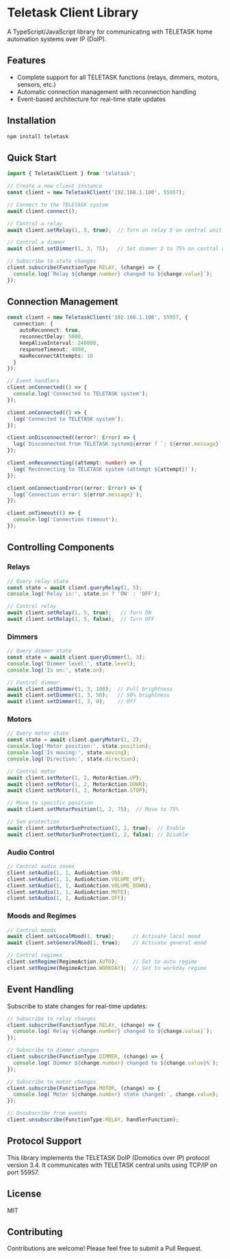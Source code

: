# Teletask Client Library

A TypeScript/JavaScript library for communicating with TELETASK home automation systems over IP (DoIP).

## Features

- Complete support for all TELETASK functions (relays, dimmers, motors, sensors, etc.)
- Automatic connection management with reconnection handling
- Event-based architecture for real-time state updates

## Installation

```bash
npm install teletask
```

## Quick Start

```typescript
import { TeletaskClient } from 'teletask';

// Create a new client instance
const client = new TeletaskClient('192.168.1.100', 55957);

// Connect to the TELETASK system
await client.connect();

// Control a relay
await client.setRelay(1, 5, true);  // Turn on relay 5 on central unit 1

// Control a dimmer
await client.setDimmer(1, 3, 75);   // Set dimmer 3 to 75% on central unit 1

// Subscribe to state changes
client.subscribe(FunctionType.RELAY, (change) => {
  console.log(`Relay ${change.number} changed to ${change.value}`);
});
```

## Connection Management

```typescript
const client = new TeletaskClient('192.168.1.100', 55957, {
  connection: {
    autoReconnect: true,
    reconnectDelay: 5000,
    keepAliveInterval: 240000,
    responseTimeout: 4000,
    maxReconnectAttempts: 10
  }
});

// Event handlers
client.onConnected(() => {
  console.log('Connected to TELETASK system');
});

client.onConnected(() => {
  log('Connected to TELETASK system');
});

client.onDisconnected((error?: Error) => {
  log(`Disconnected from TELETASK system${error ? `: ${error.message}` : ''}`);
});

client.onReconnecting((attempt: number) => {
  log(`Reconnecting to TELETASK system (attempt ${attempt})`);
});

client.onConnectionError((error: Error) => {
  log(`Connection error: ${error.message}`);
});

client.onTimeout(() => {
  console.log('Connection timeout');
});
```

## Controlling Components

### Relays

```typescript
// Query relay state
const state = await client.queryRelay(1, 5);
console.log('Relay is:', state.on ? 'ON' : 'OFF');

// Control relay
await client.setRelay(1, 5, true);   // Turn ON
await client.setRelay(1, 5, false);  // Turn OFF
```

### Dimmers

```typescript
// Query dimmer state
const state = await client.queryDimmer(1, 3);
console.log('Dimmer level:', state.level);
console.log('Is on:', state.on);

// Control dimmer
await client.setDimmer(1, 3, 100);  // Full brightness
await client.setDimmer(1, 3, 50);   // 50% brightness
await client.setDimmer(1, 3, 0);    // Off
```

### Motors

```typescript
// Query motor state
const state = await client.queryMotor(1, 2);
console.log('Motor position:', state.position);
console.log('Is moving:', state.moving);
console.log('Direction:', state.direction);

// Control motor
await client.setMotor(1, 2, MotorAction.UP);
await client.setMotor(1, 2, MotorAction.DOWN);
await client.setMotor(1, 2, MotorAction.STOP);

// Move to specific position
await client.setMotorPosition(1, 2, 75);  // Move to 75%

// Sun protection
await client.setMotorSunProtection(1, 2, true);  // Enable
await client.setMotorSunProtection(1, 2, false); // Disable
```

### Audio Control

```typescript
// Control audio zones
client.setAudio(1, 1, AudioAction.ON);
client.setAudio(1, 1, AudioAction.VOLUME_UP);
client.setAudio(1, 1, AudioAction.VOLUME_DOWN);
client.setAudio(1, 1, AudioAction.MUTE);
client.setAudio(1, 1, AudioAction.OFF);
```

### Moods and Regimes

```typescript
// Control moods
await client.setLocalMood(1, true);      // Activate local mood
await client.setGeneralMood(1, true);    // Activate general mood

// Control regimes
client.setRegime(RegimeAction.AUTO);     // Set to auto regime
client.setRegime(RegimeAction.WORKDAY);  // Set to workday regime
```

## Event Handling

Subscribe to state changes for real-time updates:

```typescript
// Subscribe to relay changes
client.subscribe(FunctionType.RELAY, (change) => {
  console.log(`Relay ${change.number} changed to ${change.value}`);
});

// Subscribe to dimmer changes
client.subscribe(FunctionType.DIMMER, (change) => {
  console.log(`Dimmer ${change.number} changed to ${change.value}%`);
});

// Subscribe to motor changes
client.subscribe(FunctionType.MOTOR, (change) => {
  console.log(`Motor ${change.number} state changed:`, change.value);
});

// Unsubscribe from events
client.unsubscribe(FunctionType.RELAY, handlerFunction);
```

## Protocol Support

This library implements the TELETASK DoIP (Domotics over IP) protocol version 3.4. It communicates with TELETASK central units using TCP/IP on port 55957.

## License

MIT

## Contributing

Contributions are welcome! Please feel free to submit a Pull Request.